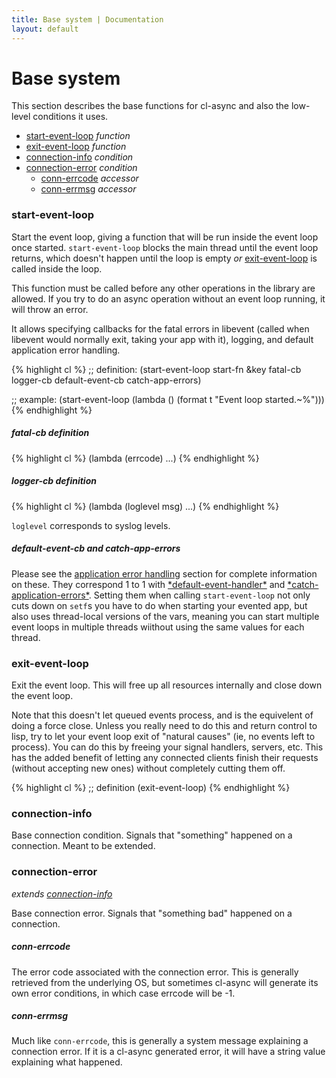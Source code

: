 ```yaml
---
title: Base system | Documentation
layout: default
---
```


<a id="base-system"></a>
Base system
===========
This section describes the base functions for cl-async and also the low-level
conditions it uses.

- [start-event-loop](#start-event-loop) _function_
- [exit-event-loop](#exit-event-loop) _function_
- [connection-info](#connection-info) _condition_
- [connection-error](#connection-error) _condition_
  - [conn-errcode](#conn-errcode) _accessor_
  - [conn-errmsg](#conn-errmsg) _accessor_

<a id="start-event-loop"></a>
### start-event-loop
Start the event loop, giving a function that will be run inside the event loop
once started. `start-event-loop` blocks the main thread until the event loop
returns, which doesn't happen until the loop is empty *or*
[exit-event-loop](#exit-event-loop) is called inside the loop.

This function must be called before any other operations in the library are
allowed. If you try to do an async operation without an event loop running, it
will throw an error.

It allows specifying callbacks for the fatal errors in libevent (called when
libevent would normally exit, taking your app with it), logging, and default
application error handling.

{% highlight cl %}
;; definition:
(start-event-loop start-fn &key fatal-cb logger-cb default-event-cb catch-app-errors)

;; example:
(start-event-loop (lambda () (format t "Event loop started.~%")))
{% endhighlight %}

<a id="fatal-cb-definition"></a>
##### fatal-cb definition

{% highlight cl %}
(lambda (errcode) ...)
{% endhighlight %}

<a id="logger-cb-definition"></a>
##### logger-cb definition

{% highlight cl %}
(lambda (loglevel msg) ...)
{% endhighlight %}

`loglevel` corresponds to syslog levels.

<a id="default-event-cb"></a>
##### default-event-cb and catch-app-errors
Please see the [application error handling](/cl-async/event-handling#application-error-handling)
section for complete information on these. They correspond 1 to 1 with
[\*default-event-handler\*](/cl-async/event-handling#default-event-handler) and
[\*catch-application-errors\*](/cl-async/event-handling#catch-application-errors). Setting them when
calling `start-event-loop` not only cuts down on `setf`s you have to do when
starting your evented app, but also uses thread-local versions of the vars,
meaning you can start multiple event loops in multiple threads wiithout using
the same values for each thread.

<a id="exit-event-loop"></a>
### exit-event-loop
Exit the event loop. This will free up all resources internally and close down
the event loop.

Note that this doesn't let queued events process, and is the equivelent of
doing a force close. Unless you really need to do this and return control to
lisp, try to let your event loop exit of "natural causes" (ie, no events left to
process). You can do this by freeing your signal handlers, servers, etc. This
has the added benefit of letting any connected clients finish their requests
(without accepting new ones) without completely cutting them off.

{% highlight cl %}
;; definition
(exit-event-loop)
{% endhighlight %}

<a id="connection-info"></a>
### connection-info
Base connection condition. Signals that "something" happened on a connection.
Meant to be extended.

<a id="connection-error"></a>
### connection-error
_extends [connection-info](#connection-info)_

Base connection error. Signals that "something bad" happened on a connection.

<a id="conn-errcode"></a>
##### conn-errcode
The error code associated with the connection error. This is generally retrieved
from the underlying OS, but sometimes cl-async will generate its own error
conditions, in which case errcode will be -1.

<a id="conn-errmsg"></a>
##### conn-errmsg
Much like `conn-errcode`, this is generally a system message explaining a
connection error. If it is a cl-async generated error, it will have a string
value explaining what happened.

